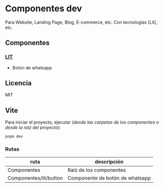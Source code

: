 # Componentes dev

Para Website, Landing Page, Blog, E-commerce, etc. Con tecnologías [Lit], etc.

## Componentes

### [LIT](https://lit.dev/)
- Botón de whatsapp

## Licencia
MIT

## Vite
Para iniciar el proyecto, ejecutar (*desde las carpetas de los componentes o desde la raíz del proyecto*):

```bash
pnpm dev
```

### Rutas
|ruta| descripción|
|---|---|
| Componentes| Raíz de los componentes |
| Componentes/lit/button | Componente de botón de whatsapp |